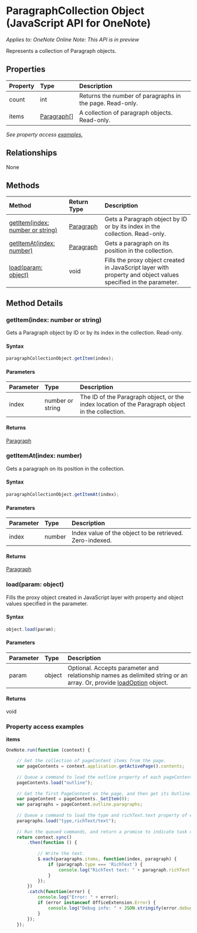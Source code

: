 # ParagraphCollection Object (JavaScript API for OneNote)

_Applies to: OneNote Online_
_Note: This API is in preview_

Represents a collection of Paragraph objects.

## Properties

| Property	   | Type	|Description
|:---------------|:--------|:----------|
|count|int|Returns the number of paragraphs in the page. Read-only.|
|items|[Paragraph[]](paragraph.md)|A collection of paragraph objects. Read-only.|

_See property access [examples.](#property-access-examples)_

## Relationships
None


## Methods

| Method		   | Return Type	|Description|
|:---------------|:--------|:----------|
|[getItem(index: number or string)](#getitemindex-number-or-string)|[Paragraph](paragraph.md)|Gets a Paragraph object by ID or by its index in the collection. Read-only.|
|[getItemAt(index: number)](#getitematindex-number)|[Paragraph](paragraph.md)|Gets a paragraph on its position in the collection.|
|[load(param: object)](#loadparam-object)|void|Fills the proxy object created in JavaScript layer with property and object values specified in the parameter.|

## Method Details


### getItem(index: number or string)
Gets a Paragraph object by ID or by its index in the collection. Read-only.

#### Syntax
```js
paragraphCollectionObject.getItem(index);
```

#### Parameters
| Parameter	   | Type	|Description|
|:---------------|:--------|:----------|
|index|number or string|The ID of the Paragraph object, or the index location of the Paragraph object in the collection.|

#### Returns
[Paragraph](paragraph.md)

### getItemAt(index: number)
Gets a paragraph on its position in the collection.

#### Syntax
```js
paragraphCollectionObject.getItemAt(index);
```

#### Parameters
| Parameter	   | Type	|Description|
|:---------------|:--------|:----------|
|index|number|Index value of the object to be retrieved. Zero-indexed.|

#### Returns
[Paragraph](paragraph.md)

### load(param: object)
Fills the proxy object created in JavaScript layer with property and object values specified in the parameter.

#### Syntax
```js
object.load(param);
```

#### Parameters
| Parameter	   | Type	|Description|
|:---------------|:--------|:----------|
|param|object|Optional. Accepts parameter and relationship names as delimited string or an array. Or, provide [loadOption](loadoption.md) object.|

#### Returns
void
### Property access examples

**items**
```js
OneNote.run(function (context) {

    // Get the collection of pageContent items from the page.
    var pageContents = context.application.getActivePage().contents;
    
    // Queue a command to load the outline property of each pageContent.
    pageContents.load("outline");
        
    // Get the first PageContent on the page, and then get its Outline.
    var pageContent = pageContents._GetItem(0);
    var paragraphs = pageContent.outline.paragraphs;
            
    // Queue a command to load the type and richText.text property of each paragraph.
    paragraphs.load("type,richText/text");
            
    // Run the queued commands, and return a promise to indicate task completion.
    return context.sync()
        .then(function () {
            
            // Write the text.                  
            $.each(paragraphs.items, function(index, paragraph) {
                if (paragraph.type === 'RichText') { 
                    console.log("RichText text: " + paragraph.richText.text);
                }
            });
        })                
        .catch(function(error) {
            console.log("Error: " + error);
            if (error instanceof OfficeExtension.Error) {
                console.log("Debug info: " + JSON.stringify(error.debugInfo));
            }
        }); 
    });
```